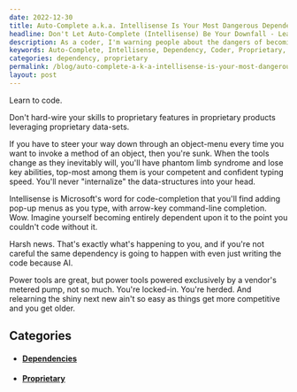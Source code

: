 ```yaml
---
date: 2022-12-30
title: Auto-Complete a.k.a. Intellisense Is Your Most Dangerous Dependency
headline: Don't Let Auto-Complete (Intellisense) Be Your Downfall - Learn to Code Without It!
description: As a coder, I'm warning people about the dangers of becoming too dependent on auto-complete (Intellisense). It's important to learn to code without relying on proprietary features and data-sets, or else you'll be left behind when the tools inevitably change. If you become too reliant on Intellisense, you won't be able to code without it, and you won't be able to keep up with the changing technology.
keywords: Auto-Complete, Intellisense, Dependency, Coder, Proprietary, Features, Data-Sets, Tools, Changing Technology, Experiences, Risks, Awareness
categories: dependency, proprietary
permalink: /blog/auto-complete-a-k-a-intellisense-is-your-most-dangerous-dependency/
layout: post
---
```



Learn to code.

Don't hard-wire your skills to proprietary features in proprietary products
leveraging proprietary data-sets.

If you have to steer your way down through an object-menu every time you want
to invoke a method of an object, then you're sunk. When the tools change as
they inevitably will, you'll have phantom limb syndrome and lose key abilities,
top-most among them is your competent and confident typing speed. You'll never
"internalize" the data-structures into your head.

Intellisense is Microsoft's word for code-completion that you'll find adding
pop-up menus as you type, with arrow-key command-line completion. Wow. Imagine
yourself becoming entirely dependent upon it to the point you couldn't code
without it.

Harsh news. That's exactly what's happening to you, and if you're not careful
the same dependency is going to happen with even just writing the code because
AI.

Power tools are great, but power tools powered exclusively by a vendor's
metered pump, not so much. You're locked-in. You're herded. And relearning the
shiny next new ain't so easy as things get more competitive and you get older.



## Categories

<ul>
<li><h4><a href='/dependency/'>Dependencies</a></h4></li>
<li><h4><a href='/proprietary/'>Proprietary</a></h4></li></ul>